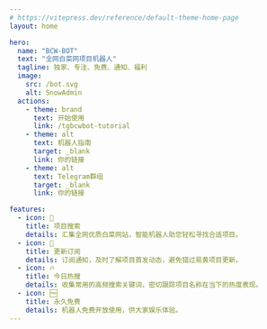 ```yaml
---
# https://vitepress.dev/reference/default-theme-home-page
layout: home

hero:
  name: "BCW-BOT"
  text: "全网白菜网项目机器人"
  tagline: 独家、专注、免费、通知、福利
  image:
    src: /bot.svg
    alt: SnowAdmin
  actions:
    - theme: brand
      text: 开始使用
      link: /tgbcwbot-tutorial
    - theme: alt
      text: 机器人指南
      target: _blank
      link: 你的链接
    - theme: alt
      text: Telegram群组
      target: _blank
      link: 你的链接

features:
  - icon: 🔎
    title: 项目搜索
    details: 汇集全网优质白菜网站，智能机器人助您轻松寻找合适项目。
  - icon: 🔔
    title: 更新订阅
    details: 订阅通知，及时了解项目首发动态，避免错过易黄项目更新。
  - icon: 🔥
    title: 今日热搜
    details: 收集常用的高频搜索关键词，密切跟踪项目名称在当下的热度表现。
  - icon: 🆓
    title: 永久免费
    details: 机器人免费开放使用，供大家娱乐体验。
---
```

